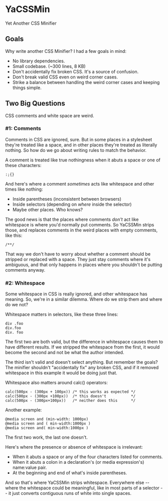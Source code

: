 # YaCSSMin
Yet Another CSS Minifier

## Goals
Why write another CSS Minifier? I had a few goals in mind:

* No library dependencies.
* Small codebase. (~300 lines, 8 KB)
* Don't accidentally fix broken CSS. It's a source of confusion.
* Don't break valid CSS even on weird corner cases.
* Strike a balance between handling the weird corner cases and keeping things simple.

## Two Big Questions
CSS comments and white space are weird.

### #1: Comments

Comments in CSS are ignored, sure. But in some places in a stylesheet they're treated like a space, and in other places they're treated as literally nothing. So how do we go about writing rules to match the behavior.

A comment is treated like true nothingness when it abuts a space or one of these characters:

    :;{}
			
And here's where a comment *sometimes* acts like whitespace and other times like nothing:

* Inside parentheses (inconsistent between browsers)
* Inside selectors (depending on *where* inside the selector)
* Maybe other places. Who knows?

The good news is that the places where comments *don't* act like whitespace is where you'd normally put comments. So YaCSSMin strips those, and replaces comments in the weird places with empty comments, like this:

    /**/

That way we don't have to worry about whether a comment should be stripped or replaced with a space. They just stay comments where it's ambiguous, and that only happens in places where you shouldn't be putting comments anyway.

### #2: Whitespace

Some whitespace in CSS is really ignored, and other whitespace has meaning. So, we're in a similar dilemma. Where do we strip them and where do we not?

Whitespace matters in selectors, like these three lines:

    div .foo
    div.foo
    div. foo
    
The first two are both valid, but the difference in whitespace causes them to have different results. If we stripped the whitespace from the first, it would become the second and not be what the author intended.

The third isn't valid and doesn't select anything. But remember the goals? The minifier shouldn't "accidentally fix" any broken CSS, and if it removed whitespace in this example it would be doing just that.

Whitespace also matters around calc() operators:

    calc(500px - (300px + 100px)) /* this works as expected */
    calc(500px - (300px +100px))  /* this doesn't           */
    calc(500px - (300px+100px))   /* neither does this      */

Another example:

    @media screen and (min-width: 1000px)
    @media screen and ( min-width:1000px )
    @media screen and( min-width:1000px )
    
The first two work, the last one doesn't.

Here's where the presence or absence of whitespace is irrelevant:

* When it abuts a space or any of the four characters listed for comments.
* When it abuts a colon in a declaration's (or media expression's) name:value pair.
* At the beginning and end of what's inside parentheses.

And so that's where YaCSSMin strips whitespace. Everywhere else -- where the whitespace could be meaningful, like in most parts of a selector -- it just converts contiguous runs of white into single spaces.